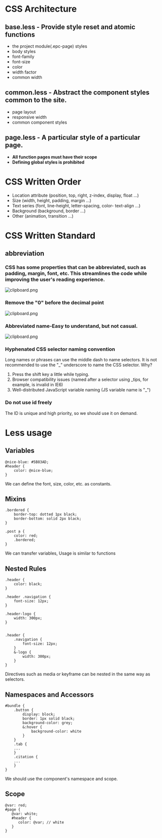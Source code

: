# CSS Architecture
## base.less - Provide style reset and atomic functions
- the project module(.epc-page) styles
- body styles
- font-family
- font-size
- color
- width factor
- common width
## common.less - Abstract the component styles common to the site.
- page layout
- responsive width
- common component styles
## page.less - A particular style of a particular page.
- **All function pages must have their scope**
- **Defining global styles is prohibited**

# CSS Written Order 
- Location attribute (position, top, right, z-index, display, float ...)
- Size (width, height, padding, margin ...)
- Text series (font, line-height, letter-spacing, color- text-align ...)
- Background (background, border ...)
- Other (animation, transition ...)

# CSS Written Standard
## abbreviation
### CSS has some properties that can be abbreviated, such as padding, margin, font, etc. This streamlines the code while improving the user's reading experience.

![clipboard.png](https://wheeler-front-end.oss-cn-beijing.aliyuncs.com/css1.png)

### Remove the "0" before the decimal point

![clipboard.png](https://wheeler-front-end.oss-cn-beijing.aliyuncs.com/css2.png)  

### Abbreviated name-Easy to understand, but not casual.

![clipboard.png](https://wheeler-front-end.oss-cn-beijing.aliyuncs.com/css3.png)

### Hyphenated CSS selector naming convention
Long names or phrases can use the middle dash to name selectors.
It is not recommended to use the "_" underscore to name the CSS selector. Why?
1. Press the shift key a little while typing.
2. Browser compatibility issues (named after a selector using _tips, for example, is invalid in IE6)
3. Well-distributed JavaScript variable naming (JS variable name is "_")

### Do not use id freely
The ID is unique and high priority, so we should use it on demand.

# Less usage
## Variables
```
@nice-blue: #5B83AD;
#header {
	color: @nice-blue;
}
```
We can define the font, size, color, etc. as constants.

## Mixins
```
.bordered {
	border-top: dotted 1px black;
	border-bottom: solid 2px black;
}

.post a {
	color: red;
	.bordered;
}
```
We can transfer variables, Usage is similar to functions

## Nested Rules
```
.header {
	color: black;
}

.header .navigation {
	font-size: 12px;
}

.header-logo {
	width: 300px;
}


.header {
	.navigation {
		font-size: 12px;
	}
	&-logo {
		width: 300px;
	}
}
```
Directives such as media or keyframe can be nested in the same way as selectors. 

## Namespaces and Accessors
```
#bundle {
	.button {
		display: block;
		border: 1px solid black;
		background-color: grey;
		&:hover {
			background-color: white
		}
	}
	.tab {
	...
	}
	.citation {
	...
	}
}
```
We should use the component's namespace and scope.

## Scope
```
@var: red;
#page {
   @var: white;
   #header {
      color: @var; // white
   }
}
```